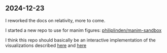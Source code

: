 ## 2024-12-23

I reworked the docs on relativity, more to come.

I started a new repo to use for manim figures:
[philiplinden/manim-sandbox](https://github.com/philiplinden/manim-sandbox)

I think this repo should basically be an interactive implementation of the
visualizations described
[here](https://youtu.be/wrwgIjBUYVc?si=aY4raU4TI56Kl7XV) and
[here](https://youtu.be/YNqTamaKMC8?si=jMuLrQSQaqbRfsB8)